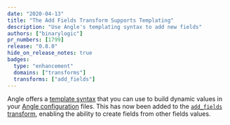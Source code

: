```yaml
---
date: "2020-04-13"
title: "The Add Fields Transform Supports Templating"
description: "Use Angle's templating syntax to add new fields"
authors: ["binarylogic"]
pr_numbers: [1799]
release: "0.8.0"
hide_on_release_notes: true
badges:
  type: "enhancement"
  domains: ["transforms"]
  transforms: ["add_fields"]
---
```


Angle offers a [template syntax][docs.reference.templates] that you can use to build
dynamic values in your [Angle configuration][docs.setup.configuration] files. This
has now been added to the [`add_fields` transform][docs.transforms.remap],
enabling the ability to create fields from other fields values.

[docs.setup.configuration]: /docs/reference/configuration/
[docs.reference.templates]: /docs/reference/configuration/template-syntax
[docs.transforms.remap]: /docs/reference/configuration/transforms/remap/
